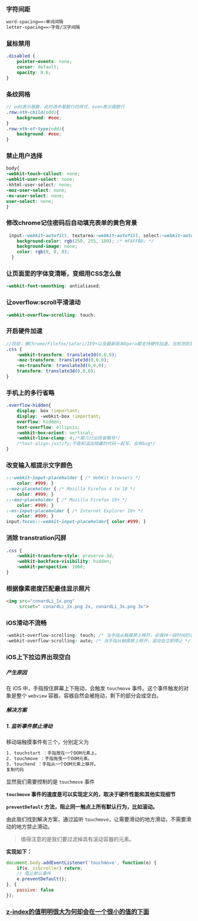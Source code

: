 ### 字符间距

```scss
word-spacing==>单词间隔
letter-spacing==>字母/汉字间隔
```

### 鼠标禁用

```scss
.disabled {
    pointer-events: none;
    cursor: default;
    opacity: 0.6;
}
```

### 条纹网格

```scss
// odd表示基数，此时选中基数行的样式，even表示偶数行
.row:nth-child(odd){
    background: #eee;
}
.row:nth-of-type(odd){
    background: #eee;
}
```

### 禁止用户选择

```scss
body{
-webkit-touch-callout: none;
-webkit-user-select: none;
-khtml-user-select: none;
-moz-user-select: none;
-ms-user-select: none;
user-select: none;
}
```

### 修改chrome记住密码后自动填充表单的黄色背景

```scss
 input:-webkit-autofill, textarea:-webkit-autofill, select:-webkit-autofill {
    background-color: rgb(250, 255, 189); /* #FAFFBD; */
    background-image: none;
    color: rgb(0, 0, 0);
  }
```

### 让页面里的字体变清晰，变细用CSS怎么做

```scss
-webkit-font-smoothing: antialiased;
```

### 让overflow:scroll平滑滚动

```scss
-webkit-overflow-scrolling: touch;
```

### 开启硬件加速

```scss
//目前，像Chrome/Filefox/Safari/IE9+以及最新版本Opera都支持硬件加速，当检测到某个DOM元素应用了某些CSS规则时就会自动开启，从而解决页面闪白，保证动画流畅。
.css {
    -webkit-transform: translate3d(0,0,0);
    -moz-transform: translate3d(0,0,0);
    -ms-transform: translate3d(0,0,0);
    transform: translate3d(0,0,0);
}
```

### 手机上的多行省略

```scss
.overflow-hidden{
    display: box !important;
    display: -webkit-box !important;
    overflow: hidden;
    text-overflow: ellipsis;
    -webkit-box-orient: vertical;
    -webkit-line-clamp: 4;/*第几行出现省略号*/
    /*text-align:justify;不能和溢出隐藏的代码一起写，会有bug*/
}
```

### 改变输入框提示文字颜色

```scss
::-webkit-input-placeholder { /* WebKit browsers */
    color: #999; }
:-moz-placeholder { /* Mozilla Firefox 4 to 18 */
    color: #999; }
::-moz-placeholder { /* Mozilla Firefox 19+ */
    color: #999; }
:-ms-input-placeholder { /* Internet Explorer 10+ */
    color: #999; }
input:focus::-webkit-input-placeholder{ color:#999; }
```

### 消除  transtration闪屏

```scss
.css {
    -webkit-transform-style: preserve-3d;
    -webkit-backface-visibility: hidden;
    -webkit-perspective: 1000;
}
```

### 根据像素密度匹配最佳显示照片

```html
<img src="conardLi_1x.png"
     srcset=" conardLi_2x.png 2x, conardLi_3x.png 3x">
```

### iOS滑动不流畅

```css
-webkit-overflow-scrolling: touch; /* 当手指从触摸屏上移开，会保持一段时间的滚动 */
-webkit-overflow-scrolling: auto; /* 当手指从触摸屏上移开，滚动会立即停止 */
```

### iOS上下拉边界出现空白

##### 产生原因

在 iOS 中，手指按住屏幕上下拖动，会触发 `touchmove` 事件。这个事件触发的对象是整个 `webview` 容器，容器自然会被拖动，剩下的部分会成空白。

##### 解决方案

##### 1. 监听事件禁止滑动

移动端触摸事件有三个，分别定义为

```css
1. touchstart ：手指放在一个DOM元素上。
2. touchmove ：手指拖曳一个DOM元素。
3. touchend ：手指从一个DOM元素上移开。
复制代码
```

显然我们需要控制的是 `touchmove` 事件

**`touchmove` 事件的速度是可以实现定义的，取决于硬件性能和其他实现细节**

**`preventDefault` 方法，阻止同一触点上所有默认行为，比如滚动。**

由此我们找到解决方案，通过监听 `touchmove`，让需要滑动的地方滑动，不需要滑动的地方禁止滑动。

> 值得注意的是我们要过滤掉具有滚动容器的元素。

**实现如下：**

```js
document.body.addEventListener('touchmove', function(e) {
    if(e._isScroller) return;
    // 阻止默认事件
    e.preventDefault();
}, {
    passive: false	
});
```

### [z-index的值明明很大为何却会在一个很小的值的下面](https://juejin.cn/post/6942357662482825223)

